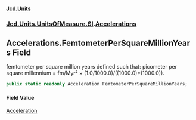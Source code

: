 #### [Jcd.Units](index.md 'index')

### [Jcd.Units.UnitsOfMeasure.SI](Jcd.Units.UnitsOfMeasure.SI.md 'Jcd.Units.UnitsOfMeasure.SI').[Accelerations](Accelerations.md 'Jcd.Units.UnitsOfMeasure.SI.Accelerations')

## Accelerations.FemtometerPerSquareMillionYears Field

femtometer per square million years defined such that: picometer per square millennium = fm/Myr² ×
(1.0/1000.0)/((1000.0)*(1000.0)).

```csharp
public static readonly Acceleration FemtometerPerSquareMillionYears;
```

#### Field Value

[Acceleration](Acceleration.md 'Jcd.Units.UnitTypes.Acceleration')